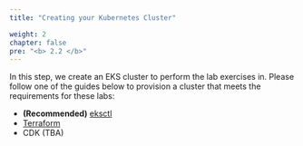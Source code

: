 ```yaml
---
title: "Creating your Kubernetes Cluster"

weight: 2
chapter: false
pre: "<b> 2.2 </b>"
---
```


In this step, we create an EKS cluster to perform the lab exercises in. Please follow one of the guides below to provision a cluster that meets the requirements for these labs:

- **(Recommended)** [eksctl](./2.2.1-eksctl)
- [Terraform](./2.2.2-terraform)
- CDK (TBA)